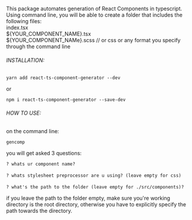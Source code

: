 This package automates generation of React Components in typescript.
Using command line, you will be able to create a folder that includes the following files:  
index.tsx   
${YOUR_COMPONENT_NAME}.tsx   
${YOUR_COMPONENT_NAMe}.scss // or css or any format you specify through the command line  

###### INSTALLATION:
`yarn add react-ts-component-generator --dev`

or 

`npm i react-ts-component-generator --save-dev`

###### HOW TO USE:
on the command line:

`gencomp`

you will get asked 3 questions:

`? whats ur component name?`<br />     
`? whats stylesheet preprocessor are u using? (leave empty for css)`<br />     
`? what's the path to the folder (leave empty for ./src/components)?`<br />   


if you leave the path to the folder empty, make sure you're working directory is the
root directory, otherwise you have to explicitly specify the path towards the directory.

